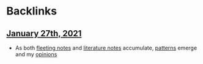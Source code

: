 
# Backlinks
## [January 27th, 2021](<January 27th, 2021.md>)
- As both [fleeting notes](<fleeting notes.md>) and [literature notes](<literature notes.md>) accumulate, [patterns](<patterns.md>) emerge and my [opinions](<opinions.md>)

